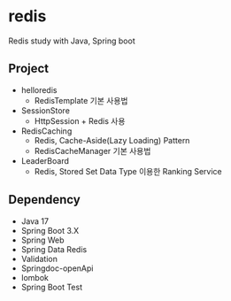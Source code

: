 # redis
Redis study with Java, Spring boot

## Project
- helloredis
  - RedisTemplate 기본 사용법
- SessionStore
  - HttpSession + Redis 사용
- RedisCaching
  - Redis, Cache-Aside(Lazy Loading) Pattern
  - RedisCacheManager 기본 사용법
- LeaderBoard
  - Redis, Stored Set Data Type 이용한 Ranking Service
  
## Dependency
- Java 17
- Spring Boot 3.X
- Spring Web
- Spring Data Redis
- Validation
- Springdoc-openApi
- lombok
- Spring Boot Test
